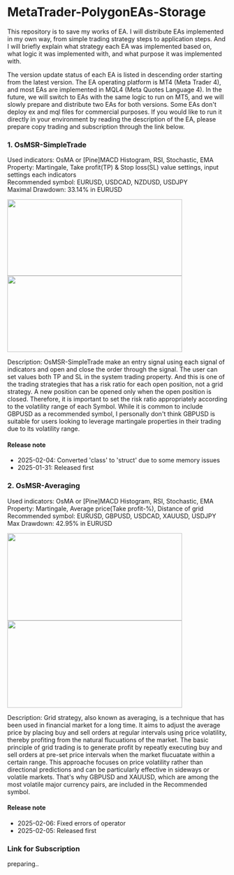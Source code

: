 # MetaTrader-PolygonEAs-Storage
This repository is to save my works of EA. I will distribute EAs implemented in my own way, from simple trading strategy steps to application steps. And I will briefly explain what strategy each EA was implemented based on, what logic it was implemented with, and what purpose it was implemented with.

The version update status of each EA is listed in descending order starting from the latest version.
The EA operating platform is MT4 (Meta Trader 4), and most EAs are implemented in MQL4 (Meta Quotes Language 4). In the future, we will switch to EAs with the same logic to run on MT5, and we will slowly prepare and distribute two EAs for both versions. 
Some EAs don't deploy ex and mql files for commercial purposes. If you would like to run it directly in your environment by reading the description of the EA, please prepare copy trading and subscription through the link below.

### 1. OsMSR-SimpleTrade
Used indicators: OsMA or [Pine]MACD Histogram, RSI, Stochastic, EMA <br>
Property: Martingale, Take profit(TP) & Stop loss(SL) value settings, input settings each indicators <br>
Recommended symbol: EURUSD, USDCAD, NZDUSD, USDJPY <br>
Maximal Drawdown: 33.14% in EURUSD <br>
<p>
    <img src="https://github.com/user-attachments/assets/3b7a43a2-318c-4070-9962-91f39346cc4e" width="400" height="175">
    <img src="https://github.com/user-attachments/assets/2df9e1f1-d73a-422e-b2a5-73ae096898a4" width="400" height="175">
</p>
Description: OsMSR-SimpleTrade make an entry signal using each signal of indicators and open and close the order through the signal. The user can set values both TP and SL in the system trading property. And this is one of the trading strategies that has a risk ratio for each open position, not a grid strategy. A new position can be opened only when the open position is closed. Therefore, it is important to set the risk ratio appropriately according to the volatility range of each Symbol. While it is common to include GBPUSD as a recommended symbol, I personally don't think GBPUSD is suitable for users looking to leverage martingale properties in their trading due to its volatility range. <br>

#### Release note
- 2025-02-04: Converted 'class' to 'struct' due to some memory issues
- 2025-01-31: Released first

### 2. OsMSR-Averaging
Used indicators: OsMA or [Pine]MACD Histogram, RSI, Stochastic, EMA <br>
Property: Martingale, Average price(Take profit-%), Distance of grid <br>
Recommended symbol: EURUSD, GBPUSD, USDCAD, XAUUSD, USDJPY <br>
Max Drawdown: 42.95% in EURUSD <br>
<p>
    <img src="https://github.com/user-attachments/assets/38a1c823-0894-4dd1-ac2a-fedfe9de0bd3" width="400" height="200">
    <img src="https://github.com/user-attachments/assets/7953c344-f115-4bc9-a4b5-ef1cb97210c8" width="400" height="200">
</p>
Description: Grid strategy, also known as averaging, is a technique that has been used in financial market for a long time. It aims to adjust the average price by placing buy and sell orders at regular intervals using price volatility, thereby profiting from the natural flucuations of the market. The basic principle of grid trading is to generate profit by repeatly executing buy and sell orders at pre-set price intervals when the market flucuatate within a certain range. This approache focuses on price volatility rather than directional predictions and can be particularly effective in sideways or volatile markets. That's why GBPUSD and XAUUSD, which are among the most volatile major currency pairs, are included in the Recommended symbol.

#### Release note
- 2025-02-06: Fixed errors of operator
- 2025-02-05: Released first


### Link for Subscription
preparing..

